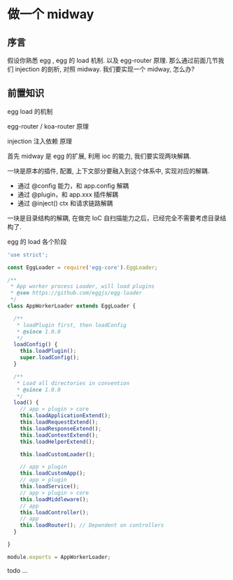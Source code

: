 # 做一个 midway


## 序言

假设你熟悉 egg , egg 的 load 机制. 以及 egg-router 原理.  那么通过前面几节我们 injection 的剖析, 对照 midway.  我们要实现一个 midway, 怎么办?



## 前置知识

egg load 的机制

egg-router / koa-router 原理

injection 注入依赖 原理



首先 midway 是 egg 的扩展, 利用 ioc 的能力, 我们要实现两块解耦.

 一块是原本的插件, 配置, 上下文部分要融入到这个体系中, 实现对应的解耦.

- 通过 @config 能力，和 app.config 解耦
- 通过 @plugin，和 app.xxx 插件解耦
- 通过 @inject() ctx 和请求链路解耦

一块是目录结构的解耦,  在做完 IoC 自扫描能力之后，已经完全不需要考虑目录结构了.



egg 的 load 各个阶段

```js
'use strict';

const EggLoader = require('egg-core').EggLoader;

/**
 * App worker process Loader, will load plugins
 * @see https://github.com/eggjs/egg-loader
 */
class AppWorkerLoader extends EggLoader {

  /**
   * loadPlugin first, then loadConfig
   * @since 1.0.0
   */
  loadConfig() {
    this.loadPlugin();
    super.loadConfig();
  }

  /**
   * Load all directories in convention
   * @since 1.0.0
   */
  load() {
    // app > plugin > core
    this.loadApplicationExtend();
    this.loadRequestExtend();
    this.loadResponseExtend();
    this.loadContextExtend();
    this.loadHelperExtend();

    this.loadCustomLoader();

    // app > plugin
    this.loadCustomApp();
    // app > plugin
    this.loadService();
    // app > plugin > core
    this.loadMiddleware();
    // app
    this.loadController();
    // app
    this.loadRouter(); // Dependent on controllers
  }

}

module.exports = AppWorkerLoader;
```



todo ...